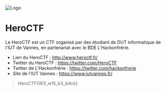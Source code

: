 ![Logo](https://pbs.twimg.com/profile_banners/815907006708060160/1586530306/1500x500)
# HeroCTF

Le HeroCTF est un CTF organisé par des étudiant de DUT informatique de l'IUT de Vannes, en partenariat avec le BDE L'Hackonfrérie.

- Lien du HeroCTF : http://www.heroctf.fr/
- Twitter du HeroCTF : https://twitter.com/HeroCTF
- Twitter de L'Hackonfrérie : https://twitter.com/hackonfrerie
- Site de l'IUT Vannes : https://www.iutvannes.fr/

> HeroCTF{W3_w1ll_b3_b4ck}
